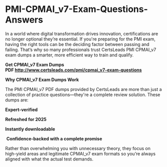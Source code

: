 # PMI-CPMAI_v7-Exam-Questions-Answers
<p>In a world where digital transformation drives innovation, certifications are no longer optional they&rsquo;re essential. If you&#39;re preparing for the PMI exam, having the right tools can be the deciding factor between passing and failing. That&rsquo;s why so many professionals trust CertsLeads PMI CPMAI_v7 exam dumps a smarter, more efficient way to train and qualify.</p> <p><strong>Get CPMAI_v7 Exam Dumps PDF&nbsp;<a href="http://www.certsleads.com/pmi/cpmai_v7-exam-questions">http://www.certsleads.com/pmi/cpmai_v7-exam-questions</a></strong></p> <p><strong>Why CPMAI_v7 Exam Dumps Work</strong></p> <p>The PMI CPMAI_v7 PDF dumps provided by CertsLeads are more than just a collection of practice questions&mdash;they&#39;re a complete review solution. These dumps are:</p> <p><strong>Expert-verified</strong></p> <p><strong>Refreshed for 2025</strong></p> <p><strong>Instantly downloadable</strong></p> <p>&nbsp;<strong>Confidence-backed with a complete promise</strong></p> <p>Rather than overwhelming you with unnecessary theory, they focus on high-yield areas and legitimate CPMAI_v7 exam formats so you&rsquo;re always aligned with what the actual test demands.</p> <p>&nbsp;</p>
